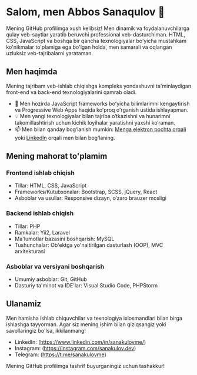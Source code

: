 # Salom, men Abbos Sanaqulov 👋

Mening GitHub profilimga xush kelibsiz! Men dinamik va foydalanuvchilarga qulay veb-saytlar yaratib beruvchi professional veb-dasturchiman. HTML, CSS, JavaScript va boshqa bir qancha texnologiyalar bo'yicha mustahkam ko'nikmalar to'plamiga ega bo'lgan holda, men samarali va oqlangan uzluksiz veb-tajribalarni yarataman.

## Men haqimda

Mening tajribam veb-ishlab chiqishga kompleks yondashuvni ta'minlaydigan front-end va back-end texnologiyalarini qamrab oladi.

- 🌱 Men hozirda JavaScript frameworks boʻyicha bilimlarimni kengaytirish va Progressive Web Apps haqida koʻproq oʻrganish ustida ishlayapman.
- 💡 Men yangi texnologiyalar bilan tajriba o‘tkazishni va hunarimni takomillashtirish uchun kichik loyihalar yaratishni yaxshi ko‘raman.
- 📫 Men bilan qanday bog‘lanish mumkin: [Menga elektron pochta orqali](mailto:abbossana@gmail.com) yoki [LinkedIn](https://www.linkedin.com/in/sanakulovme/) orqali men bilan bog‘laning.

## Mening mahorat to'plamim

### Frontend ishlab chiqish
- Tillar: HTML, CSS, JavaScript
- Frameworks/Kutubxonalar: Bootstrap, SCSS, jQuery, React
- Asboblar va usullar: Responsive dizayn, o‘zaro brauzer mosligi

### Backend ishlab chiqish
- Tillar: PHP
-  Ramkalar: Yii2, Laravel
- Ma'lumotlar bazasini boshqarish: MySQL
- Tushunchalar: Ob'ektga yo'naltirilgan dasturlash (OOP), MVC arxitekturasi

### Asboblar va versiyani boshqarish
- Umumiy asboblar: Git, GitHub
- Dasturiy ta'minot va IDE'lar: Visual Studio Code, PHPStorm

## Ulanamiz

Men hamisha ishlab chiquvchilar va texnologiya ixlosmandlari bilan birga ishlashga tayyorman. Agar siz mening ishim bilan qiziqsangiz yoki savollaringiz bo'lsa, ikkilanmang!

- LinkedIn: (https://www.linkedin.com/in/sanakulovme/)
- Instagram: (https://instagram.com/sanakulov.dev)
- Telegram: (https://t.me/sanakulovme)

Mening GitHub profilimga tashrif buyurganingiz uchun tashakkur!

